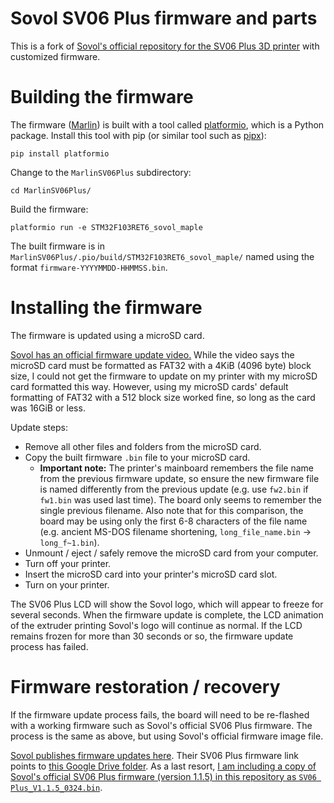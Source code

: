 # Sovol SV06 Plus firmware and parts

This is a fork of
[Sovol's official repository for the SV06 Plus 3D printer][sovol-sv06-plus-repo]
with customized firmware.

# Building the firmware

The firmware ([Marlin][marlin]) is built with a tool called
[platformio][platformio], which is a Python package. Install this tool with pip
(or similar tool such as [pipx][pipx]):

```console
pip install platformio
```

Change to the `MarlinSV06Plus` subdirectory:

```console
cd MarlinSV06Plus/
```

Build the firmware:

```console
platformio run -e STM32F103RET6_sovol_maple
```

The built firmware is in `MarlinSV06Plus/.pio/build/STM32F103RET6_sovol_maple/`
named using the format `firmware-YYYYMMDD-HHMMSS.bin`.

# Installing the firmware

The firmware is updated using a microSD card.

[Sovol has an official firmware update video.][sovol-sv06-plus-firmware-update-video]
While the video says the microSD card must be formatted as FAT32 with a 4KiB
(4096 byte) block size, I could not get the firmware to update on my printer
with my microSD card formatted this way. However, using my microSD cards'
default formatting of FAT32 with a 512 block size worked fine, so long as the
card was 16GiB or less.

Update steps:

* Remove all other files and folders from the microSD card.
* Copy the built firmware `.bin` file to your microSD card.
  * **Important note:** The printer's mainboard remembers the file name from the
    previous firmware update, so ensure the new firmware file is named
    differently from the previous update (e.g. use `fw2.bin` if `fw1.bin` was
    used last time). The board only seems to remember the single previous
    filename. Also note that for this comparison, the board may be using only
    the first 6-8 characters of the file name (e.g. ancient MS-DOS filename
    shortening, `long_file_name.bin` -> `long_f~1.bin`).
* Unmount / eject / safely remove the microSD card from your computer.
* Turn off your printer.
* Insert the microSD card into your printer's microSD card slot.
* Turn on your printer.

The SV06 Plus LCD will show the Sovol logo, which will appear to freeze for
several seconds. When the firmware update is complete, the LCD animation of the
extruder printing Sovol's logo will continue as normal. If the LCD remains
frozen for more than 30 seconds or so, the firmware update process has failed.

# Firmware restoration / recovery

If the firmware update process fails, the board will need to be re-flashed with
a working firmware such as Sovol's official SV06 Plus firmware. The process is
the same as above, but using Sovol's official firmware image file.

[Sovol publishes firmware updates here][sovol-download-page]. Their SV06 Plus
firmware link points to [this Google Drive folder][sovol-sv06-plus-gdrive]. As a
last resort,
[I am including a copy of Sovol's official SV06 Plus firmware (version 1.1.5) in this repository as `SV06 Plus_V1.1.5_0324.bin`][local-firmware-copy].


[local-firmware-copy]: /SV06%20Plus_V1.1.5_0324.bin
[marlin]: https://marlinfw.org/
[pipx]: https://github.com/pypa/pipx
[platformio]: https://platformio.org/
[sovol-download-page]: https://www.sovol3d.com/pages/download
[sovol-sv06-plus-firmware-update-video]: https://www.youtube.com/watch?v=b2jUo1KnxZw
[sovol-sv06-plus-gdrive]: https://drive.google.com/drive/folders/1sJL5uCxHxQVBfpwitEse-BqS4v_j-ktz
[sovol-sv06-plus-repo]: https://github.com/Sovol3d/SV06-PLUS
